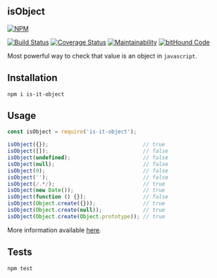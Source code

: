 isObject
-

[![NPM](https://nodei.co/npm/is-it-object.png?downloads=true&downloadRank=true&stars=true)](https://nodei.co/npm/is-it-object/)

[![Build Status](https://travis-ci.org/cn007b/is-it-object.svg?branch=master)](https://travis-ci.org/cn007b/is-it-object)
[![Coverage Status](https://coveralls.io/repos/github/cn007b/is-it-object/badge.svg?branch=master)](https://coveralls.io/github/cn007b/is-it-object?branch=master)
[![Maintainability](https://api.codeclimate.com/v1/badges/8da29a447e037573f675/maintainability)](https://codeclimate.com/github/cn007b/is-it-object/maintainability)
[![bitHound Code](https://www.bithound.io/github/cn007b/is-it-object/badges/code.svg)](https://www.bithound.io/github/cn007b/is-it-object)

Most powerful way to check that value is an object in `javascript`.

## Installation

`npm i is-it-object`

## Usage

````js
const isObject = require('is-it-object');

isObject({});                              // true
isObject([]);                              // false
isObject(undefined);                       // false
isObject(null);                            // false
isObject(0);                               // false
isObject('');                              // false
isObject(/.*/);                            // true
isObject(new Date());                      // true
isObject(function () {});                  // false
isObject(Object.create({}));               // true
isObject(Object.create(null));             // true
isObject(Object.create(Object.prototype)); // true
````
More information available [here](https://stackoverflow.com/a/46663081/3612353).

## Tests

`npm test`
